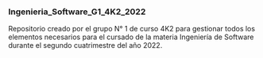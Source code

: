 ### Ingenieria_Software_G1_4K2_2022

Repositorio creado por el grupo N° 1 de curso 4K2 para gestionar todos los elementos necesarios para el cursado de la materia Ingeniería de Software durante el segundo cuatrimestre del año 2022.
